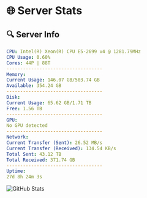 # 🌐 Server Stats
## 🔍 Server Info
```yaml
CPU: Intel(R) Xeon(R) CPU E5-2699 v4 @ 1281.79MHz
CPU Usage: 0.60%
Cores: 44P | 88T
-----------------------------------
Memory:
Current Usage: 146.07 GB/503.74 GB
Available: 354.24 GB
-----------------------------------
Disk:
Current Usage: 65.62 GB/1.71 TB
Free: 1.56 TB
-----------------------------------
GPU:
No GPU detected
-----------------------------------
Network:
Current Transfer (Sent): 26.52 MB/s
Current Transfer (Received): 134.54 KB/s
Total Sent: 43.12 TB
Total Received: 371.74 GB
-----------------------------------
Uptime:
27d 8h 24m 3s
```
![GitHub Stats](https://img.shields.io/badge/Updated-2025-04-04_05:46:52-blue)